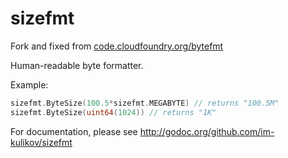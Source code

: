 sizefmt
=======

Fork and fixed from [code.cloudfoundry.org/bytefmt](http://code.cloudfoundry.org/bytefmt)

Human-readable byte formatter.

Example:

```go
sizefmt.ByteSize(100.5*sizefmt.MEGABYTE) // returns "100.5M"
sizefmt.ByteSize(uint64(1024)) // returns "1K"
```

For documentation, please see http://godoc.org/github.com/im-kulikov/sizefmt
